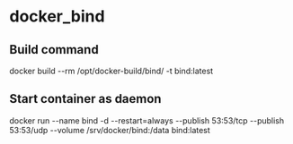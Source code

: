 # docker_bind

## Build command
docker build --rm /opt/docker-build/bind/ -t bind:latest

## Start container as daemon
docker run --name bind -d --restart=always --publish 53:53/tcp --publish 53:53/udp --volume /srv/docker/bind:/data bind:latest


